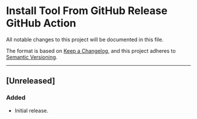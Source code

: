 # Install Tool From GitHub Release GitHub Action

All notable changes to this project will be documented in this file.

The format is based on [Keep a Changelog](https://keepachangelog.com/en/1.0.0/),
and this project adheres to [Semantic Versioning](https://semver.org/spec/v2.0.0.html).

---

<!--
- Added; for new features.
- Changed; for changes in existing functionality.
- Deprecated; for soon-to-be removed features.
- Removed; for now removed features.
- Fixed; for any bug fixes.
- Security; in case of vulnerabilities.
-->

## [Unreleased]

### Added

- Initial release.
